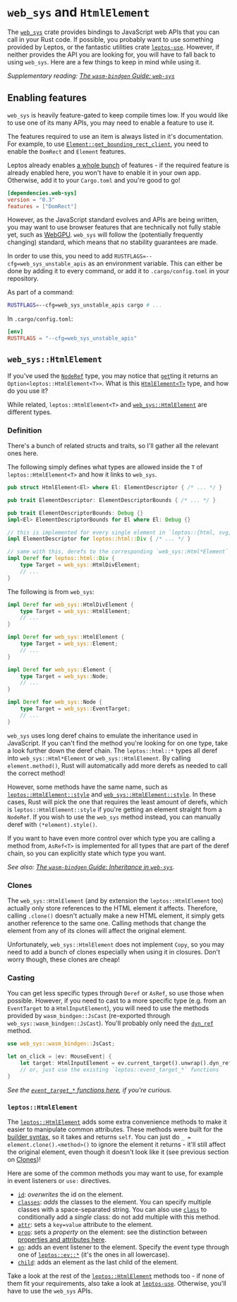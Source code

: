 # `web_sys` and `HtmlElement`

The [`web_sys`](https://docs.rs/web-sys/latest/web_sys/) crate provides bindings to JavaScript web APIs that you can call in your Rust code.
If possible, you probably want to use something provided by Leptos, or the fantastic utilities crate [`leptos-use`](https://leptos-use.rs/).
However, if neither provides the API you are looking for, you will have to fall back to using `web_sys`.
Here are a few things to keep in mind while using it.

*Supplementary reading: [The `wasm-bindgen` Guide: `web-sys`](https://rustwasm.github.io/docs/wasm-bindgen/web-sys/index.html)*

## Enabling features

`web_sys` is heavily feature-gated to keep compile times low.
If you would like to use one of its many APIs, you may need to enable a feature to use it.

The features required to use an item is always listed in it's documentation.
For example, to use [`Element::get_bounding_rect_client`](https://docs.rs/web-sys/latest/web_sys/struct.Element.html#method.get_bounding_client_rect), you need to enable the `DomRect` and `Element` features.

Leptos already enables [a whole bunch](https://github.com/leptos-rs/leptos/blob/main/leptos_dom/Cargo.toml#L41) of features - if the required feature is already enabled here, you won't have to enable it in your own app.
Otherwise, add it to your `Cargo.toml` and you're good to go!

```toml
[dependencies.web-sys]
version = "0.3"
features = ["DomRect"]
```

However, as the JavaScript standard evolves and APIs are being written, you may want to use browser features that are technically not fully stable yet, such as [WebGPU](https://docs.rs/web-sys/latest/web_sys/struct.Gpu.html).
`web_sys` will follow the (potentially frequently changing) standard, which means that no stability guarantees are made.

In order to use this, you need to add `RUSTFLAGS=--cfg=web_sys_unstable_apis` as an environment variable.
This can either be done by adding it to every command, or add it to `.cargo/config.toml` in your repository.

As part of a command:
```sh
RUSTFLAGS=--cfg=web_sys_unstable_apis cargo # ...
```

In `.cargo/config.toml`:
```toml
[env]
RUSTFLAGS = "--cfg=web_sys_unstable_apis"
```

## `web_sys::HtmlElement`

If you've used the [`NodeRef`](https://docs.rs/leptos/latest/leptos/struct.NodeRef.html) type, you may notice that [`get`](https://docs.rs/leptos/latest/leptos/struct.NodeRef.html#method.get)ting it returns an `Option<leptos::HtmlElement<T>>`.
What is this [`HtmlElement<T>`](https://docs.rs/leptos/latest/leptos/struct.HtmlElement.html) type, and how do you use it?

While related, `leptos::HtmlElement<T>` and [`web_sys::HtmlElement`](https://docs.rs/web-sys/latest/web_sys/struct.HtmlElement.html) are different types.

### Definition

There's a bunch of related structs and traits, so I'll gather all the relevant ones here.

The following simply defines what types are allowed inside the `T` of `leptos::HtmlElement<T>` and how it links to `web_sys`.

```rust
pub struct HtmlElement<El> where El: ElementDescriptor { /* ... */ }

pub trait ElementDescriptor: ElementDescriptorBounds { /* ... */ }

pub trait ElementDescriptorBounds: Debug {}
impl<El> ElementDescriptorBounds for El where El: Debug {}

// this is implemented for every single element in `leptos::{html, svg, math}::*`
impl ElementDescriptor for leptos::html::Div { /* ... */ }

// same with this, derefs to the corresponding `web_sys::Html*Element`
impl Deref for leptos::html::Div {
    type Target = web_sys::HtmlDivElement;
    // ...
}
```

The following is from `web_sys`:
```rust
impl Deref for web_sys::HtmlDivElement {
    type Target = web_sys::HtmlElement;
    // ...
}

impl Deref for web_sys::HtmlElement {
    type Target = web_sys::Element;
    // ...
}

impl Deref for web_sys::Element {
    type Target = web_sys::Node;
    // ...
}

impl Deref for web_sys::Node {
    type Target = web_sys::EventTarget;
    // ...
}
```

`web_sys` uses long deref chains to emulate the inheritance used in JavaScript.
If you can't find the method you're looking for on one type, take a look further down the deref chain.
The `leptos::html::*` types all deref into `web_sys::Html*Element` or `web_sys::HtmlElement`.
By calling `element.method()`, Rust will automatically add more derefs as needed to call the correct method!

However, some methods have the same name, such as [`leptos::HtmlElement::style`](https://docs.rs/leptos/latest/leptos/struct.HtmlElement.html#method.style) and [`web_sys::HtmlElement::style`](https://docs.rs/web-sys/latest/web_sys/struct.HtmlElement.html#method.style).
In these cases, Rust will pick the one that requires the least amount of derefs, which is `leptos::HtmlElement::style` if you're getting an element straight from a `NodeRef`.
If you wish to use the `web_sys` method instead, you can manually deref with `(*element).style()`.

If you want to have even more control over which type you are calling a method from, `AsRef<T>` is implemented for all types that are part of the deref chain, so you can explicitly state which type you want.

*See also: [The `wasm-bindgen` Guide: Inheritance in `web-sys`](https://rustwasm.github.io/wasm-bindgen/web-sys/inheritance.html).*

### Clones

The `web_sys::HtmlElement` (and by extension the `leptos::HtmlElement` too) actually only store references to the HTML element it affects.
Therefore, calling `.clone()` doesn't actually make a new HTML element, it simply gets another reference to the same one.
Calling methods that change the element from any of its clones will affect the original element.

Unfortunately, `web_sys::HtmlElement` does not implement `Copy`, so you may need to add a bunch of clones especially when using it in closures.
Don't worry though, these clones are cheap!

### Casting

You can get less specific types through `Deref` or `AsRef`, so use those when possible.
However, if you need to cast to a more specific type (e.g. from an `EventTarget` to a `HtmlInputElement`), you will need to use the methods provided by `wasm_bindgen::JsCast` (re-exported through `web_sys::wasm_bindgen::JsCast`).
You'll probably only need the [`dyn_ref`](https://docs.rs/wasm-bindgen/0.2.90/wasm_bindgen/trait.JsCast.html#method.dyn_ref) method.

```rust
use web_sys::wasm_bindgen::JsCast;

let on_click = |ev: MouseEvent| {
    let target: HtmlInputElement = ev.current_target().unwrap().dyn_ref().unwrap();
    // or, just use the existing `leptos::event_target_*` functions
}
```

*See the [`event_target_*` functions here](https://docs.rs/leptos/latest/leptos/fn.event_target.html?search=event_target), if you're curious.*

### `leptos::HtmlElement`

The [`leptos::HtmlElement`](https://docs.rs/leptos/latest/leptos/struct.HtmlElement.html) adds some extra convenience methods to make it easier to manipulate common attributes.
These methods were built for the [builder syntax](./builder.md), so it takes and returns `self`.
You can just do `_ = element.clone().<method>()` to ignore the element it returns - it'll still affect the original element, even though it doesn't look like it (see previous section on [Clones](#clones))!

Here are some of the common methods you may want to use, for example in event listeners or `use:` directives.
- [`id`](https://docs.rs/leptos/latest/leptos/struct.HtmlElement.html#method.id): *overwrites* the id on the element.
- [`classes`](https://docs.rs/leptos/latest/leptos/struct.HtmlElement.html#method.classes): *adds* the classes to the element.
    You can specify multiple classes with a space-separated string.
    You can also use [`class`](https://docs.rs/leptos/latest/leptos/struct.HtmlElement.html#method.class) to conditionally add a *single* class: do not add multiple with this method.
- [`attr`](https://docs.rs/leptos/latest/leptos/struct.HtmlElement.html#method.attr): sets a `key=value` attribute to the element.
- [`prop`](https://docs.rs/leptos/latest/leptos/struct.HtmlElement.html#method.prop): sets a *property* on the element: see the distinction between [properties and attributes here](./05_forms.md#why-do-you-need-propvalue).
- [`on`](https://docs.rs/leptos/latest/leptos/struct.HtmlElement.html#method.on): adds an event listener to the element.
    Specify the event type through one of [`leptos::ev::*`](https://docs.rs/leptos/latest/leptos/ev/index.html) (it's the ones in all lowercase).
- [`child`](https://docs.rs/leptos/latest/leptos/struct.HtmlElement.html#method.child): adds an element as the last child of the element.

Take a look at the rest of the [`leptos::HtmlElement`](https://docs.rs/leptos/latest/leptos/struct.HtmlElement.html) methods too - if none of them fit your requirements, also take a look at [`leptos-use`](https://leptos-use.rs/).
Otherwise, you'll have to use the `web_sys` APIs.
